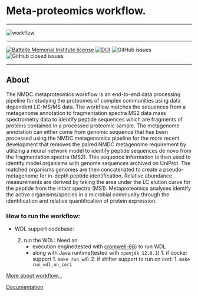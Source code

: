 # Meta-proteomics workflow.
<hr>

![workflow](docs/workflow_diagram.png)  

<hr>

[![Battelle Memorial Institute license](https://img.shields.io/badge/license-Battelle%20Memorial%20Institute-green)](https://github.com/microbiomedata/metaPro/blob/master/license.txt)
[![DOI](https://zenodo.org/badge/DOI/10.5281/zenodo.5748584.svg)](https://doi.org/10.5281/zenodo.5748584)
![GitHub issues](https://img.shields.io/github/issues-raw/microbiomedata/metaPro)
![GitHub closed issues](https://img.shields.io/github/issues-closed-raw/microbiomedata/metaPro)
<hr>

## About
<!-- Meta-proteomics workflow is an end-to-end data processing and analyzing pipeline for studying proteomes i.e studying [protein identification and characterization using MS/MS data](https://www.sciencedirect.com/science/article/pii/S1874391911002053). -->

The NMDC metaproteomics workflow is an end-to-end data processing pipeline for studying the proteomes of complex communities using data dependent LC-MS/MS data. The workflow matches the sequences from a metagenome annotation to fragmentation spectra MS2 data mass spectrometry data to identify peptide sequences which are fragments of proteins contained in a processed proteomic sample. The metagenome annotation can either come from genomic sequence that has been processed using the NMDC metagenomics pipeline for the more recent development that removes the paired NMDC metagenome requirement by utilizing a neural network model to identify peptide sequences de novo from the fragmentation spectra (MS2). This sequence information is then used to identify model organisms with genome sequences archived on UniProt. The matched organisms genomes are then concatenated to create a pseudo-metagenome for in-depth peptide identification. Relative abundance measurements are derived by taking the area under the LC elution curve for the peptide from the intact spectra (MS1).
Metaproteomics analyses identify the active organisms/species in a microbial community through the identification and relative quantification of protein expression.

### How to run the workflow:

<!-- - Python codebase:
    
  - `Virtual machine`:
    1. Make your input datasets ready- [as described here](src/prepare_input/prepare_input.md) 
       - Make your input `storage/` folder visible to workflow. [You need to provide path in docker-compose.yml](docker-compose.yml)
         
         Note: 
           - I left `./storage/` already configured assuming you kept inputs in the project directory itself.
           - Typically, a Study(such as `stegen`) has more than 1 datasets(RAW files-MSMS spectra) and multiple fastas to search against.
            This is information is must and a sample is provide [here](storage/mappings/EMSL48473_JGI1781_Stegen_DatasetToMetagenomeMapping_2021-01-25.xlsx)
             
    2. Configure workflow as per need. Typically, we run in following ways:
       1. Fully-Tryptic with No modifications (recommended for large datasets such as Prosser Soil.)
       2. Fully-Tryptic with modifications    
       3. partially-tryptic with Modification( such as MetOx).
       4. partially-tryptic No Modification.
         
          Notes:
    
           - User need to tweek [configuration file](metaPro-config.env). To reproduce results achieved for FICUS dataset studies(`Hess`, `Stegen`, `Blanchard`)
           - we provided [parameter files](storage/parameters) and a [pre-configured env file](conf.env) that could be use to run the workflow.
    4. Must have installed [docker](https://docs.docker.com/get-docker/) and [docker-compose](https://docs.docker.com/compose/install/) on your system.
       
    5. To run workflow, From [project directory](./):
           1. `make build_unified` to start services.
              Notes: - (to take containers down and remove volumes: `docker-compose down -v`)
           2. `make run_workflow` 
              It will create a `storage/results` folder and create all the necessary files.

    
  - HPC([Tahoma- high performance computing cluster at EMSL](https://www.emsl.pnnl.gov/MSC/UserGuide/tahoma/tahoma_overview.html)):
      1. Pull image from dockerhub:
         ```
         singularity pull docker://microbiomedata/mepro:2.0.0
         singularity sif list mepro_2.0.0.sif
         singularity run docker://microbiomedata/mepro:2.0.0
         ```
      2. 
<hr> -->

- WDL support codebase:

    <!-- 1. prepare you input.json
        `make prepare-your-input`
       Note: User need to generate the input.json file based on the 
             - mapping (dataset(raw) to annotations(.faa & .gff ))
             - actual files respective file locations. 
             For you help, a [script](wdl/scripts/prepare_input.sh) has been provided. -->

    2. run the WDL:
       Need an 
       - execution engine(tested with [cromwell-66](https://github.com/broadinstitute/cromwell/releases)) to run WDL 
       - along with Java runtime(tested with `openjdk 12.0.1`)
             1. if docker support 
                1. `make run_wdl`
             2. if shifter support to run on cori:
                1. `make run_wdl_on_cori`


[More about workflow...](docs/index.rst)

[Documentation](https://nmdc-proteomics-workflow.readthedocs.io/en/latest/)